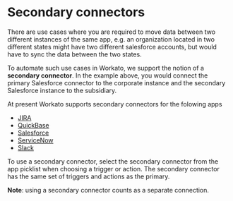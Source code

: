 # Secondary connectors
There are use cases where you are required to move data between two different instances of the same app, e.g. an organization located in two different states might have two different salesforce accounts, but would have to sync the data between the two states.

To automate such use cases in Workato, we support the notion of a **secondary connector**. In the example above, you would connect the primary Salesforce connector to the corporate instance and the secondary Salesforce instance to the subsidiary.

At present Workato supports secondary connectors for the folowing apps
* [JIRA](https://www.workato.com/integrations/jira)
* [QuickBase](https://www.workato.com/integrations/quickbase) 
* [Salesforce](https://www.workato.com/integrations/salesforce)
* [ServiceNow](https://www.workato.com/integrations/service_now)
* [Slack](https://www.workato.com/integrations/slack) 

To use a secondary connector, select the secondary connector from the app picklist when choosing a trigger or action. The secondary connector has the same set of triggers and actions as the primary.

**Note**: using a secondary connector counts as a separate connection.

